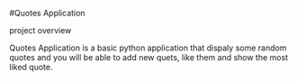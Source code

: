 #Quotes Application

project overview 

Quotes Application is a basic python application that dispaly some random quotes and you will be able to add new quets, like them and show the most liked quote.

